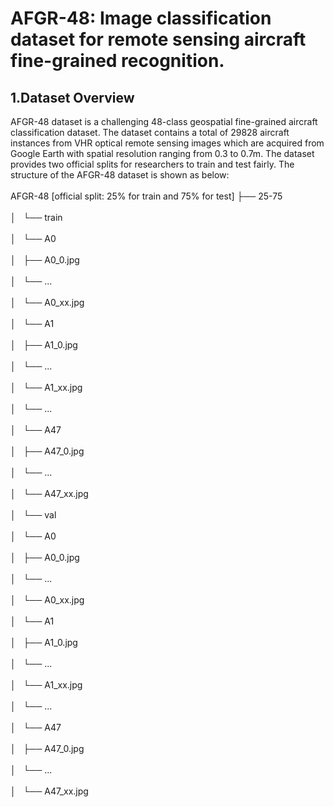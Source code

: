# AFGR-48: Image classification dataset for remote sensing aircraft fine-grained recognition.
## 1.Dataset Overview 
AFGR-48 dataset is a challenging 48-class geospatial fine-grained aircraft classification dataset. The dataset contains a total of 29828 aircraft instances from VHR optical remote sensing images which are acquired from Google Earth with spatial resolution ranging from 0.3 to 0.7m. The dataset provides two official splits for researchers to train and test fairly. The structure of the AFGR-48 dataset is shown as below: <br>  
    AFGR-48 [official split: 25% for train and 75% for test]
    ├── 25-75 <br>  
    │   └── train <br>  
    │       └── A0 <br>  
    │           ├── A0_0.jpg <br>  
    │           └── ... <br>  
    │           └── A0_xx.jpg <br>  
    │       └── A1 <br>  
    │           ├── A1_0.jpg <br>  
    │           └── ... <br>  
    │           └── A1_xx.jpg <br>  
    │       └── ... <br>  
    │       └── A47 <br>  
    │           ├── A47_0.jpg <br>  
    │           └── ... <br>  
    │           └── A47_xx.jpg <br>  
    │   └── val <br>  
    │       └── A0 <br>  
    │           ├── A0_0.jpg <br>  
    │           └── ... <br>  
    │           └── A0_xx.jpg <br>  
    │       └── A1 <br>  
    │           ├── A1_0.jpg <br>  
    │           └── ... <br>  
    │           └── A1_xx.jpg <br>  
    │       └── ... <br>  
    │       └── A47 <br>  
    │           ├── A47_0.jpg <br>  
    │           └── ... <br>  
    │           └── A47_xx.jpg <br>  
